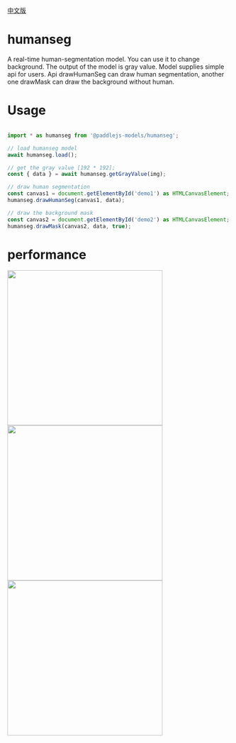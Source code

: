 [中文版](./README_cn.md)

# humanseg

A real-time human-segmentation model. You can use it to change background. The output of the model is gray value. Model supplies simple api for users. Api drawHumanSeg can draw human segmentation, another one drawMask can draw the background without human.


# Usage

```js

import * as humanseg from '@paddlejs-models/humanseg';

// load humanseg model
await humanseg.load();

// get the gray value [192 * 192];
const { data } = await humanseg.getGrayValue(img);

// draw human segmentation
const canvas1 = document.getElementById('demo1') as HTMLCanvasElement;
humanseg.drawHumanSeg(canvas1, data);

// draw the background mask
const canvas2 = document.getElementById('demo2') as HTMLCanvasElement;
humanseg.drawMask(canvas2, data, true);

```


# performance

  <img width="350"  src="https://user-images.githubusercontent.com/10822846/114897087-7fdb2d80-9e43-11eb-806d-fcf0198bc701.png"/>
  <img width="350"  src="https://user-images.githubusercontent.com/10822846/114897193-96818480-9e43-11eb-82bc-6d4e073423e9.png"/>
  <img width="350"  src="https://user-images.githubusercontent.com/10822846/115279515-6b679f80-a179-11eb-87d9-41f84dc02430.jpg"/>